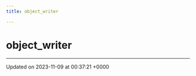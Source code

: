 ```yaml
---
title: object_writer

---
```


# object_writer





-------------------------------

Updated on 2023-11-09 at 00:37:21 +0000